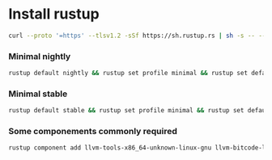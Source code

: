 # Install rustup

```bash
curl --proto '=https' --tlsv1.2 -sSf https://sh.rustup.rs | sh -s -- --profile minimal --default-toolchain nightly
```

### Minimal nightly

```bash
rustup default nightly && rustup set profile minimal && rustup set default-host x86_64-unknown-linux-gnu
```

### Minimal stable

```bash
rustup default stable && rustup set profile minimal && rustup set default-host x86_64-unknown-linux-gnu
```

### Some componements commonly required  
```bash
rustup component add llvm-tools-x86_64-unknown-linux-gnu llvm-bitcode-linker-x86_64-unknown-linux-gnu clippy-x86_64-unknown-linux-gnu rust-std-wasm32-unknown-unknown rust-std-wasm32-wasip2
```
